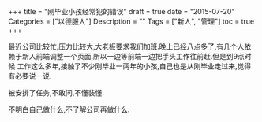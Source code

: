 +++
title = "刚毕业小孩经常犯的错误"
draft = true
date = "2015-07-20"
Categories = ["以德服人"] 
Description = "" 
Tags = ["新人", "管理"] 
toc = true
+++

最近公司比较忙,压力比较大,大老板要求我们加班.晚上已经八点多了,有几个人依赖于新人前端调整一个页面,所以一边等前端一边把手头工作往前赶.但是到9点时候
工作这么多年,接触了不少刚毕业一两年的小孩,自己也是从刚毕业走过来,觉得有必要说一说.

被安排了任务,不敢问,不懂装懂.

不明白自己做什么,不了解公司再做什么.